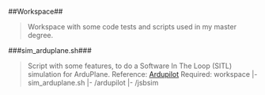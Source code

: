 ##Workspace##
>Workspace with some code tests and scripts used in my master degree.

###sim_arduplane.sh###
>Script with some features, to do a Software In The Loop (SITL) simulation for ArduPlane.
>Reference: [Ardupilot](http://ardupilot.org/dev/docs/setting-up-sitl-on-linux.html)
>Required:
>workspace
>       |- sim_arduplane.sh
>       |- /ardupilot
>       |- /jsbsim
